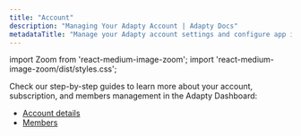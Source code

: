 ```yaml
---
title: "Account"
description: "Managing Your Adapty Account | Adapty Docs"
metadataTitle: "Manage your Adapty account settings and configure app integrations with ease."
---
```


import Zoom from 'react-medium-image-zoom';
import 'react-medium-image-zoom/dist/styles.css';

Check our step-by-step guides to learn more about your account, subscription, and members management in the Adapty Dashboard:

- [Account details](account) 
- [Members](members-settings)